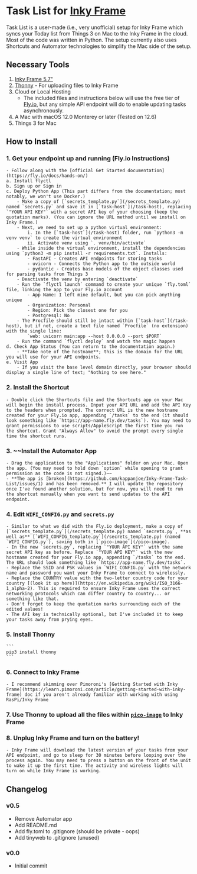 # Task List for [Inky Frame](https://shop.pimoroni.com/products/inky-frame-5-7)
Task List is a user-made (i.e., very unofficial) setup for Inky Frame which syncs your Today list from Things 3 on Mac to the Inky Frame in the cloud. Most of the code was written in Python. The setup currently also uses Shortcuts and Automator technologies to simplify the Mac side of the setup.

## Necessary Tools

1. [Inky Frame 5.7"](https://shop.pimoroni.com/products/inky-frame-5-7)
2. [Thonny]() - For uploading files to Inky Frame
3. Cloud or Local Hosting
	- The included files and instructions below will use the free tier of [Fly.io](https://fly.io/), but any simple API endpoint will do to enable updating tasks asynchronously.
4. A Mac with macOS 12.0 Monterey or later (Tested on 12.6)
5. Things 3 for Mac

## How to Install

### 1. Get your endpoint up and running (Fly.io Instructions)
	- Follow along with the [official Get Started documentation](https://fly.io/docs/hands-on/)
	a. Install flyctl
	b. Sign up or Sign in
	c. Deploy Python App (This part differs from the documentation; most notably, we won't use Docker.)
		- Make a copy of [`secrets_template.py`](/secrets_template.py) named `secrets.py` and save it in [`task-host`](/task-host), replacing `"YOUR API KEY"` with a secret API key of your choosing (keep the quotation marks). (You can ignore the URL method until we install on Inky Frame.)
		- Next, we need to set up a python virtual environment:
			i. In the [`task-host`](/task-host) folder, run `python3 -m venv venv` to create the virtual environment
			ii. Activate venv using `. venv/bin/activate`
		- While inside the virtual environment, install the dependencies using `python3 -m pip install -r requirements.txt`. Installs:
			- FastAPI - Creates API endpoints for storing tasks
			- uvicorn - Connects the Python app to the outside world
			- pydantic - Creates base models of the object classes used for parsing tasks from Things 3
		- Deactivate the venv by entering `deactivate`
		- Run the `flyctl launch` command to create your unique `fly.toml` file, linking the app to your Fly.io account
			- App Name: I left mine default, but you can pick anything unique
			- Organization: Personal
			- Region: Pick the closest one for you
			- Postgresql: No
		- The Procfile should still be intact within [`task-host`](/task-host), but if not, create a text file named `Procfile` (no extension) with the single line:
			`web: uvicorn main:app --host 0.0.0.0 --port $PORT`
		- Run the command `flyctl deploy` and watch the magic happen
	d. Check App Status (You can return to the documentation again.)
		- **Take note of the hostname**; this is the domain for the URL you will use for your API endpoints.
	e. Visit App
		- If you visit the base level domain directly, your browser should display a single line of text; "Nothing to see here."

### 2. Install the Shortcut
	- Double click the Shortcuts file and the Shortcuts app on your Mac will begin the install process. Input your API URL and add the API Key to the headers when prompted. The correct URL is the new hostname created for your Fly.io app, appending `/tasks` to the end (it should look something like `https://app-name.fly.dev/tasks`). You may need to grant permissions to use scripts/AppleScript the first time you run the shortcut. Grant "Always Allow" to avoid the prompt every single time the shortcut runs.

### 3. ~~Install the Automator App
	- Drag the application to the "Applications" folder on your Mac. Open the app. (You may need to hold down `option` while opening to grant permission as the code is not signed.)~~
	- **The app is [broken](https://github.com/kappanjoe/Inky-Frame-Task-List/issues/1) and has been removed.** I will update the repository once I've found another solution, but for now, you will need to run the shortcut manually when you want to send updates to the API endpoint.

### 4. Edit `WIFI_CONFIG.py` and `secrets.py`
	- Similar to what we did with the Fly.io deployment, make a copy of [`secrets_template.py`](/secrets_template.py) named `secrets.py`, **as well as** [`WIFI_CONFIG_template.py`](/secrets_template.py) (named `WIFI_CONFIG.py`), saving both in [`pico-image`](/pico-image).
	- In the new `secrets.py`, replacing `"YOUR API KEY"` with the same secret API key as before. Replace `"YOUR API KEY"` with the new hostname created for your Fly.io app, appending `/tasks` to the end. The URL should look something like `https://app-name.fly.dev/tasks`.
	- Replace the SSID and PSK values in `WIFI_CONFIG.py` with the network name and password you want your Inky Frame to connect to wirelessly.
	- Replace the COUNTRY value with the two-letter country code for your country [(look it up here)](https://en.wikipedia.org/wiki/ISO_3166-1_alpha-2). This is required to ensure Inky Frame uses the correct networking protocols which can differ country to country... or something like that.
	- Don't forget to keep the quotation marks surrounding each of the edited values!
	- The API key is technically optional, but I've included it to keep your tasks away from prying eyes.

### 5. Install Thonny
	```
	pip3 install thonny
	```

### 6. Connect to Inky Frame
	- I recommend skimming over Pimoroni's [Getting Started with Inky Frame](https://learn.pimoroni.com/article/getting-started-with-inky-frame) doc if you aren't already familiar with working with using RasPi/Inky Frame

### 7. Use Thonny to upload all the files within [`pico-image`](/pico-image) to Inky Frame

### 8. Unplug Inky Frame and turn on the battery!
	- Inky Frame will download the latest version of your tasks from your API endpoint, and go to sleep for 30 minutes before looping over the process again. You may need to press a button on the front of the unit to wake it up the first time. The activity and wireless lights will turn on while Inky Frame is working.

## Changelog

### v0.5

- Remove Automator app
- Add README.md
- Add fly.toml to .gitignore (should be private - oops)
- Add tinyweb to .gitignore (unused)

### v0.0

- Initial commit
